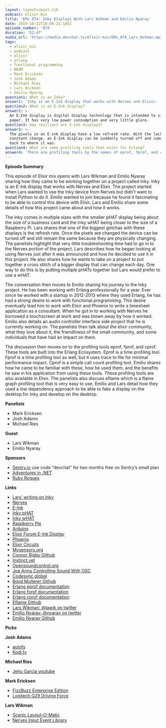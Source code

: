 ```yaml
---
layout: layouts/post.njk
podcast: elixir-mix
title: 'EMx 074: Inky Displays With Lars Wikman and Emilio Nyaray'
date: 2019-10-22T10:00:21.186Z
episode_number: '074'
duration: '52:47'
audio_url: 'https://media.devchat.tv/elixir-mix/EMx_074_Lars_Wikman.mp3'
tags:
  - elixir_mix
  - podcast
  - elixir
  - erlang
  - functional programming
  - BEAM
  - Mark Ericksen
  - Josh Adams
  - Michael Ries
  - Lars Wickman
  - Emilio Nyaray
question1: What is an Inky?
answer1: 'Inky is an E-Ink display that works with Nerves and Elixir. '
question2: What is an E-Ink display?
answer2: >-
  An E-Ink display is digital display technology that is intended to simulate
  paper. It has very low power consumption and very little glare.
question3: How resilient are E-Ink displays?
answer3: >-
  The pixels in an E-ink display have a low refresh rate. With the lack of
  constant change, an E-Ink display can be suddenly turned off and come right
  back to where it was.
question4: What are some profiling tools that exist for Erlang?
answer4: 'There are profiling tools by the names of eprof, fprof, and cprof.'
---
```

**Episode Summary**

This episode of Elixir mix opens with Lars Wikman and Emilio Nyaray sharing how they came to be working together on a project called Inky. Inky is an E-Ink display that works with Nerves and Elixir. The project started when Lars wanted to use the Inky device from Nerves but didn’t want to install Python to do it. Emilio wanted to join because he found it fascinating to be able to control this device with Elixir. Lars and Emilio share some details of how this project came about and how it works. 

The inky comes in multiple sizes with the smaller pHAT display being about the size of a business card and the Inky wHAT being closer to the size of a Raspberry Pi. Lars shares that one of the biggest gotchas with these displays is the refresh rate. Once the pixels are changed the device can be turned off and still remain the same because they are physically changing. The panelists highlight that very little troubleshooting time had to go in to the Nerves portion of the project. Lars describes how he began looking at using Nerves just after it was announced and how he decided to use it in this project. He also shares how he wants to take on a project to put together a cross stitch of a bigger display that can change each day. One way to do this is by putting multiple pHATs together but Lars would prefer to use a wHAT.

The conversation then moves to Emilio sharing his journey to the Inky project. He has been working with Erlang professionally for a year. Ever since he worked with a startup in 2012-2013 where they used Erlang, he has had a strong desire to work with functional programming. This desire eventually lead him to work with Elixir and Phoenix to write a timesheet application as a consultant. When he got in to working with Nerves he borrowed a touchscreen at work and was blown away by how it worked. Emilio also details an audio controller interface side project that he is currently working on. The panelists then talk about the elixir community, what they love about it, the friendliness of the small community, and some individuals that have had an impact on them.

The discussion then moves on to the profiling tools eprof, fprof, and cprof. These tools are built into the Erlang Ecosystem. Eprof is a time profiling tool. Fprof is a time profiling tool as well, but it uses trace to file for minimal performance impact. Cprof is a simple call count profiling tool. Emilio shares how he came to be familiar with these, how he used them, and the benefits he saw in his application from using these tools. These profiling tools are also available in Elixir. The panelists also discuss eflame which is a flame graph profiling tool that is very easy to use. Emilio and Lars detail how they used a low dependency approach to be able to fake a display on the desktop for Inky and develop on the desktop. 

**Panelists**



*   Mark Ericksen
*   Josh Adams
*   Michael Ries

**Guest**



*   Lars Wikman
*   Emilio Nyaray

**Sponsors**



*   [Sentry.io](https://sentry.io/) use code “devchat” for two months free on Sentry’s small plan
*   [Adventures in .NET](https://devchat.tv/adventures-in-dotnet/)
*   [Ruby Rogues](https://devchat.tv/ruby-rogues/)

**Links**



*   [Lars’ writing on Inky](https://underjord.io/an-eink-display-with-nerves-elixir.html)
*   [Nerves](https://nerves-project.org/)
*   [E-Ink](https://www.eink.com/)	
*   [Inky pHAT](https://shop.pimoroni.com/products/inky-phat)
*   [Inky wHAT](https://shop.pimoroni.com/products/inky-what)
*   [Raspberry Pie](https://www.raspberrypi.org/)
*   [Arduino](https://www.arduino.cc/)
*   [Elixir Forum E-Ink Display](https://elixirforum.com/t/e-ink-display-inky-library-shout-out-showcase/23736)
*   [Phoenix](https://phoenixframework.org/)
*   [Elixir Circuits](https://github.com/elixir-circuits)
*   [Mysensors.org](https://www.mysensors.org/)
*   [Connor Rigby Github](https://github.com/ConnorRigby)
*   [Instinct.vet](https://www.instinct.vet/)
*   [Opensoundcontrol.org](http://opensoundcontrol.org/)
*   [Joe Arms Controlling Sound With OSC](https://joearms.github.io/published/2016-01-29-Controlling-Sound-with-OSC-Messages.html)
*   [Codesync.global](https://codesync.global/)
*   [Boyd Multerer Github](https://github.com/boydm)
*   [Erlang eprof documentation](http://erlang.org/doc/man/eprof.html)
*   [Erlang fprof documentation](http://erlang.org/doc/man/fprof.html)
*   [Erlang cprof documentation](http://erlang.org/doc/man/cprof.html)
*   [Eflame Github](https://github.com/proger/eflame)
*   [Lars Wikman: @lawik on twitter](https://twitter.com/lawik?lang=en)
*   [Emilio Nyaray: @nyaray on twitter](https://twitter.com/nyaray)
*   [Emilio Nyaray Github](https://github.com/nyaray)

**Picks**

**Josh Adams**



*   [autofs](https://wiki.archlinux.org/index.php/Autofs)
*   [Kodi.tv](https://kodi.tv)

**Michael Ries**



*   [Jehu Garcia youtube](https://www.youtube.com/user/jehugarcia)

**Mark Ericksen**



*   [FizzBuzz Enterprise Edition](https://github.com/EnterpriseQualityCoding/FizzBuzzEnterpriseEdition)
*   [Logitech G29 Driving Force](https://www.amazon.com/gp/product/B00Z0UWWYC/)

**Lars Wikman**



*   [Scenic Layout-O-Matic](https://github.com/BWheatie/scenic_layout_o_matic)
*   [Nerves Input Event Library](https://github.com/letoteteam/input_event)
